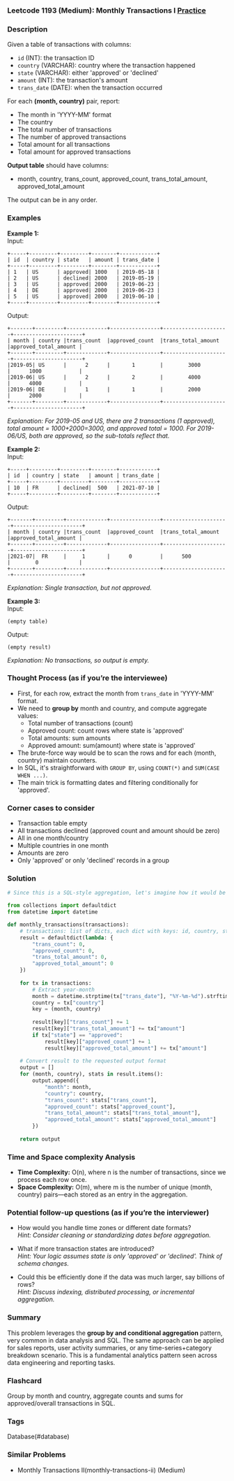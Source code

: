 ### Leetcode 1193 (Medium): Monthly Transactions I [Practice](https://leetcode.com/problems/monthly-transactions-i)

### Description  
Given a table of transactions with columns:  
- `id` (INT): the transaction ID  
- `country` (VARCHAR): country where the transaction happened  
- `state` (VARCHAR): either 'approved' or 'declined'  
- `amount` (INT): the transaction's amount  
- `trans_date` (DATE): when the transaction occurred  

For each **(month, country)** pair, report:  
- The month in 'YYYY-MM' format  
- The country  
- The total number of transactions  
- The number of approved transactions  
- Total amount for all transactions  
- Total amount for approved transactions  

**Output table** should have columns:  
- month, country, trans_count, approved_count, trans_total_amount, approved_total_amount  

The output can be in any order.

### Examples  

**Example 1:**  
Input:  
```
+-----+---------+---------+--------+------------+
| id  | country | state   | amount | trans_date |
+-----+---------+---------+--------+------------+
| 1   | US      | approved| 1000   | 2019-05-18 |
| 2   | US      | declined| 2000   | 2019-05-19 |
| 3   | US      | approved| 2000   | 2019-06-23 |
| 4   | DE      | approved| 2000   | 2019-06-23 |
| 5   | US      | approved| 2000   | 2019-06-10 |
+-----+---------+---------+--------+------------+
```
Output:  
```
+-------+---------+-------------+----------------+---------------------+----------------------+
| month | country |trans_count  |approved_count  |trans_total_amount   |approved_total_amount |
+-------+---------+-------------+----------------+---------------------+----------------------+
|2019-05| US      |      2      |       1        |        3000         |      1000            |
|2019-06| US      |      2      |       2        |        4000         |      4000            |
|2019-06| DE      |      1      |       1        |        2000         |      2000            |
+-------+---------+-------------+----------------+---------------------+----------------------+
```
*Explanation: For 2019-05 and US, there are 2 transactions (1 approved), total amount = 1000+2000=3000, and approved total = 1000. For 2019-06/US, both are approved, so the sub-totals reflect that.*

**Example 2:**  
Input:  
```
+-----+---------+---------+--------+------------+
| id  | country | state   | amount | trans_date |
+-----+---------+---------+--------+------------+
| 10  | FR      | declined|  500   | 2021-07-10 |
+-----+---------+---------+--------+------------+
```
Output:  
```
+-------+---------+-------------+----------------+---------------------+----------------------+
| month | country |trans_count  |approved_count  |trans_total_amount   |approved_total_amount |
+-------+---------+-------------+----------------+---------------------+----------------------+
|2021-07|  FR     |     1       |      0         |      500            |        0             |
+-------+---------+-------------+----------------+---------------------+----------------------+
```
*Explanation: Single transaction, but not approved.*

**Example 3:**  
Input:  
```
(empty table)
```
Output:  
```
(empty result)
```
*Explanation: No transactions, so output is empty.*

### Thought Process (as if you’re the interviewee)  
- First, for each row, extract the month from `trans_date` in 'YYYY-MM' format.  
- We need to **group by** month and country, and compute aggregate values:
  - Total number of transactions (count)
  - Approved count: count rows where state is 'approved'
  - Total amounts: sum amounts
  - Approved amount: sum(amount) where state is 'approved'
- The brute-force way would be to scan the rows and for each (month, country) maintain counters.
- In SQL, it's straightforward with `GROUP BY`, using `COUNT(*)` and `SUM(CASE WHEN ...)`.
- The main trick is formatting dates and filtering conditionally for 'approved'.

### Corner cases to consider  
- Transaction table empty  
- All transactions declined (approved count and amount should be zero)  
- All in one month/country  
- Multiple countries in one month  
- Amounts are zero  
- Only 'approved' or only 'declined' records in a group

### Solution

```python
# Since this is a SQL-style aggregation, let's imagine how it would be done in Python:

from collections import defaultdict
from datetime import datetime

def monthly_transactions(transactions):
    # transactions: list of dicts, each dict with keys: id, country, state, amount, trans_date
    result = defaultdict(lambda: {
        "trans_count": 0,
        "approved_count": 0,
        "trans_total_amount": 0,
        "approved_total_amount": 0
    })
    
    for tx in transactions:
        # Extract year-month
        month = datetime.strptime(tx["trans_date"], "%Y-%m-%d").strftime("%Y-%m")
        country = tx["country"]
        key = (month, country)
        
        result[key]["trans_count"] += 1
        result[key]["trans_total_amount"] += tx["amount"]
        if tx["state"] == "approved":
            result[key]["approved_count"] += 1
            result[key]["approved_total_amount"] += tx["amount"]
    
    # Convert result to the requested output format
    output = []
    for (month, country), stats in result.items():
        output.append({
            "month": month,
            "country": country,
            "trans_count": stats["trans_count"],
            "approved_count": stats["approved_count"],
            "trans_total_amount": stats["trans_total_amount"],
            "approved_total_amount": stats["approved_total_amount"]
        })
    
    return output
```

### Time and Space complexity Analysis  

- **Time Complexity:** O(n), where n is the number of transactions, since we process each row once.
- **Space Complexity:** O(m), where m is the number of unique (month, country) pairs—each stored as an entry in the aggregation.

### Potential follow-up questions (as if you’re the interviewer)  

- How would you handle time zones or different date formats?  
  *Hint: Consider cleaning or standardizing dates before aggregation.*

- What if more transaction states are introduced?  
  *Hint: Your logic assumes state is only 'approved' or 'declined'. Think of schema changes.*

- Could this be efficiently done if the data was much larger, say billions of rows?  
  *Hint: Discuss indexing, distributed processing, or incremental aggregation.*

### Summary
This problem leverages the **group by and conditional aggregation** pattern, very common in data analysis and SQL. The same approach can be applied for sales reports, user activity summaries, or any time-series+category breakdown scenario. This is a fundamental analytics pattern seen across data engineering and reporting tasks.


### Flashcard
Group by month and country, aggregate counts and sums for approved/overall transactions in SQL.

### Tags
Database(#database)

### Similar Problems
- Monthly Transactions II(monthly-transactions-ii) (Medium)